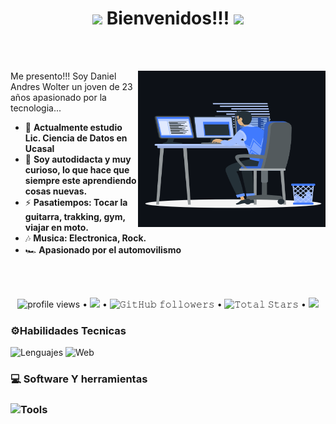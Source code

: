 <h1 align="center">
  <img src="GIF/Earth.gif" width="24px">
  Bienvenidos!!!
  <img src="GIF/Hi.gif" width="40px" />
</h1>

<br/>
<br/>

<p><img align="right" height="250" width="300" src="https://raw.githubusercontent.com/SubhadeepZilong/SubhadeepZilong/main/icons/animation_500_kxa883sd.gif" alt="SubhadeepZilong" /></p>


Me presento!!!
              Soy Daniel Andres Wolter un joven de 23 años apasionado por la tecnologia...
- 🔭 **Actualmente estudio Lic. Ciencia de Datos en Ucasal**
- 🌱 **Soy autodidacta y muy curioso, lo que hace que siempre este aprendiendo cosas nuevas.**
- ⚡ **Pasatiempos: Tocar la guitarra, trakking, gym, viajar en moto.**
- 🎶 **Musica: Electronica, Rock.**
- 🏎️ **Apasionado por el automovilismo**

<br/>
<br/>




<p align="center">
  <img alt = "profile views" src="https://komarev.com/ghpvc/?username=GovindSingh9447&style=flat&color=blue"> •   
  <a href="https://user-badge.committers.top/india_private/GovindSingh9447"><img src="https://user-badge.committers.top/india_private/GovindSingh9447.svg"></a> •
  <img alt="𝙶𝚒𝚝𝙷𝚞𝚋 𝚏𝚘𝚕𝚕𝚘𝚠𝚎𝚛𝚜" src="https://img.shields.io/github/followers/GovindSingh9447?label=Followers&style=social"> •
  <img src="https://img.shields.io/github/stars/GovindSingh9447?label=Stars" alt="𝚃𝚘𝚝𝚊𝚕 𝚂𝚝𝚊𝚛𝚜"> •
  <a href="https://github.com/sponsors/GovindSingh9447"><img src="https://img.shields.io/static/v1?label=Sponsor&message=%E2%9D%A4&logo=GitHub&color=%23fe8e86"/></a>
</p>

<h3> ⚙️Habilidades Tecnicas</h3>

  ![Lenguajes](https://skillicons.dev/icons?i=py,java,mysql)
  ![Web](https://skillicons.dev/icons?i=html,css)

<h3>💻 Software Y herramientas<h3/>
  
  ![Tools](https://skillicons.dev/icons?i=windows,vscode,git,github)
